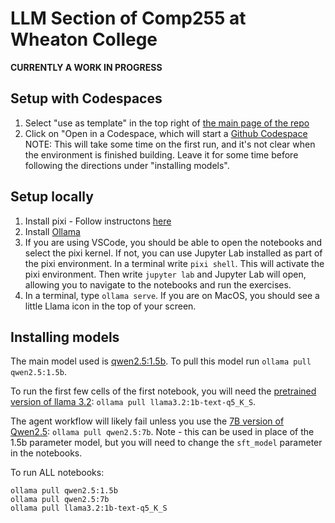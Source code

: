#  LLM Section of Comp255 at Wheaton College 
**CURRENTLY A WORK IN PROGRESS**

## Setup with Codespaces
1) Select "use as template" in the top right of [the main page of the repo](https://github.com/bpben/wheaton_llm_class)
2) Click on "Open in a Codespace, which will start a [Github Codespace](https://github.com/features/codespaces)
NOTE: This will take some time on the first run, and it's not clear when the environment is finished building. Leave it for some time before following the directions under "installing models".

## Setup locally
1) Install pixi - Follow instructons [here](https://pixi.sh/latest/#installation)
2) Install [Ollama](https://ollama.com/)
3) If you are using VSCode, you should be able to open the notebooks and select the pixi kernel.  If not, you can use Jupyter Lab installed as part of the pixi environment.  In a terminal write `pixi shell`.  This will activate the pixi environment.  Then write `jupyter lab` and Jupyter Lab will open, allowing you to navigate to the notebooks and run the exercises.
4) In a terminal, type `ollama serve`.  If you are on MacOS, you should see a little Llama icon in the top of your screen.

## Installing models
The main model used is [qwen2.5:1.5b](https://ollama.com/library/qwen2.5:1.5b).  To pull this model run `ollama pull qwen2.5:1.5b`.

To run the first few cells of the first notebook, you will need the [pretrained version of llama 3.2](https://ollama.com/library/llama3.2:1b-text-q5_K_S): `ollama pull llama3.2:1b-text-q5_K_S`.

The agent workflow will likely fail unless you use the [7B version of Qwen2.5](https://ollama.com/library/qwen2.5:7b): `ollama pull qwen2.5:7b`.  Note - this can be used in place of the 1.5b parameter model, but you will need to change the `sft_model` parameter in the notebooks.

To run ALL notebooks:
```
ollama pull qwen2.5:1.5b
ollama pull qwen2.5:7b
ollama pull llama3.2:1b-text-q5_K_S
```

